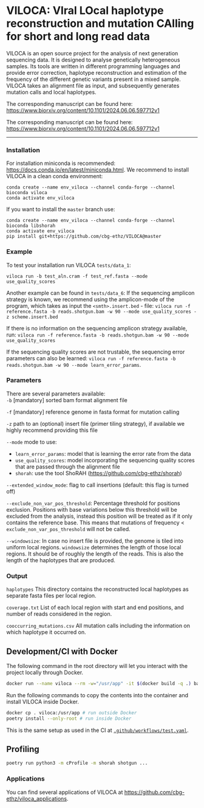 VILOCA: VIral LOcal haplotype reconstruction and mutation CAlling for short and long read data
===============

VILOCA is an open source project for the analysis of next generation sequencing
data. It is designed to analyse genetically heterogeneous samples. Its tools
are written in different programming languages and provide error correction,
haplotype reconstruction and estimation of the frequency of the different
genetic variants present in a mixed sample.
VILOCA takes an alignment file as input, and subsequently generates mutation calls and local haplotypes.


The corresponding manuscript can be found here: https://www.biorxiv.org/content/10.1101/2024.06.06.597712v1

The corresponding manuscript can be found here: https://www.biorxiv.org/content/10.1101/2024.06.06.597712v1

---

### Installation
For installation miniconda is recommended: https://docs.conda.io/en/latest/miniconda.html.
We recommend to install VILOCA in a clean conda environment:
```
conda create --name env_viloca --channel conda-forge --channel bioconda viloca
conda activate env_viloca
```

If you want to install the `master` branch use:
```
conda create --name env_viloca --channel conda-forge --channel bioconda libshorah
conda activate env_viloca
pip install git+https://github.com/cbg-ethz/VILOCA@master
```

### Example
To test your installation run VILOCA `tests/data_1`:
```
viloca run -b test_aln.cram -f test_ref.fasta --mode use_quality_scores
```

Another example can be found in  `tests/data_6`:
If the sequencing amplicon strategy is known, we recommend using the amplicon-mode of the program, which takes as input the `<smth>.insert.bed` - file:
`viloca run -f reference.fasta -b reads.shotgun.bam -w 90 --mode use_quality_scores -z scheme.insert.bed`

If there is no information on the sequencing amplicon strategy available, run:
`viloca run -f reference.fasta -b reads.shotgun.bam -w 90 --mode use_quality_scores`

If the sequencing quality scores are not trustable, the sequencing error parameters can also be learned:
`viloca run -f reference.fasta -b reads.shotgun.bam -w 90 --mode learn_error_params`.


### Parameters
There are several parameters available:  
`-b` [mandatory] sorted bam format alignment file  

`-f` [mandatory] reference genome in fasta format for mutation calling  

`-z` path to an (optional) insert file (primer tiling strategy), if available we highly recommend providing this file  

`--mode` mode to use:  
  - `learn_error_params`: model that is learning the error rate from the data  
  - `use_quality_scores`: model incorporating the sequencing quality scores that are passed through the alignment file  
  - `shorah`: use the tool ShoRAH (https://github.com/cbg-ethz/shorah)

`--extended_window_mode`: flag to call insertions (default: this flag is turned off)  

`--exclude_non_var_pos_threshold`: Percentage threshold for positions exclusion. Positions with base variations below this threshold will be excluded from the analysis, instead this position will be treated as if it only contains the reference base. This means that mutations of frequency < `exclude_non_var_pos_threshold` will not be called.

`--windowsize`: In case no insert file is provided, the genome is tiled into uniform local regions. `windowsize` determines the length of those local regions. It should be of roughly the length of the reads. This is also the length of the haplotypes that are produced.

### Output
`haplotypes` This directory contains the reconstructed local haplotypes as separate fasta files per local region.

`coverage.txt` List of each local region with start and end positions, and number of reads considered in the region.

`cooccurring_mutations.csv` All mutation calls including the information on which haplotype it occurred on.

## Development/CI with Docker
The following command in the root directory will let you interact with the project locally through Docker.
```bash
docker run --name viloca --rm -w="/usr/app" -it $(docker build -q .) bash
```
Run the following commands to copy the contents into the container and  install VILOCA inside Docker.
```bash
docker cp . viloca:/usr/app # run outside Docker
poetry install --only-root # run inside Docker
```

This is the same setup as used in the CI at [`.github/workflows/test.yaml`](.github/workflows/test.yaml).

## Profiling
```bash
poetry run python3 -m cProfile -m shorah shotgun ...
```

### Applications

You can find several applications of VILOCA at https://github.com/cbg-ethz/viloca_applications.
